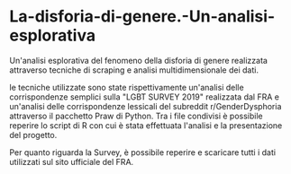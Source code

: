 # La-disforia-di-genere.-Un-analisi-esplorativa
Un'analisi esplorativa del fenomeno della disforia di genere realizzata attraverso tecniche di scraping e analisi multidimensionale dei dati.

le tecniche utilizzate sono state rispettivamente un'analisi delle corrispondenze semplici sulla "LGBT SURVEY 2019" realizzata dal FRA e un'analisi delle corrispondenze lessicali del subreddit r/GenderDysphoria attraverso il pacchetto Praw di Python. Tra i file condivisi è possibile reperire lo script di R con cui è stata effettuata l'analisi e la presentazione del progetto.

Per quanto riguarda la Survey, è possibile reperire e scaricare tutti i dati utilizzati sul sito ufficiale del FRA.
